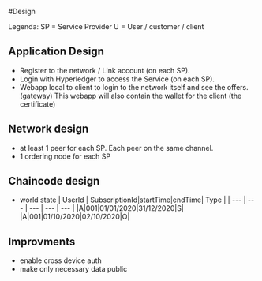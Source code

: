 #Design

Legenda:
SP = Service Provider
U = User / customer / client

## Application Design

- Register to the network / Link account (on each SP).
- Login with Hyperledger to access the Service  (on each SP).
- Webapp local to client to login to the network itself and see the offers. (gateway)
This webapp will also contain the wallet for the client (the certificate)

## Network design

- at least 1 peer for each SP. Each peer on the same channel.
- 1 ordering node for each SP

## Chaincode design
- world state
| UserId | SubscriptionId|startTime|endTime| Type |
| --- | --- | --- | --- | --- |
|A|001|01/01/2020|31/12/2020|S|
|A|001|01/10/2020|02/10/2020|O|

## Improvments
- enable cross device auth
- make only necessary data public
